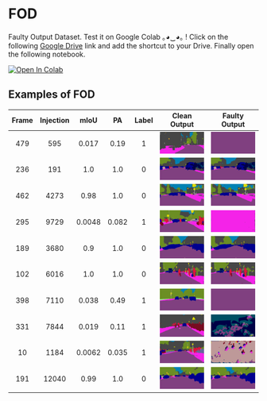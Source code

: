 # FOD
Faulty Output Dataset. Test it on Google Colab ｡◕‿◕｡ ! Click on the following [Google Drive](https://drive.google.com/file/d/18IpnsJsNgoVc8_Ii94oiQSd5sP07GTpH/view?usp=sharing) link and add the shortcut to your Drive. Finally open the following notebook.

<a href="https://colab.research.google.com/github/lorenzofezza00/fod/blob/main/analyze_dataset.ipynb" target="_parent"><img src="https://colab.research.google.com/assets/colab-badge.svg" alt="Open In Colab"/></a>

## Examples of FOD

| Frame | Injection | mIoU | PA | Label | Clean Output | Faulty Output |
|:-----:|:---------:|:----:|:--:|:-----:|:------------:|:-------------:|
| 479 | 595 | 0.017 | 0.19 | 1 | <img src="./examples/cm_479.png" width="100"/> | <img src="./examples/fm0_479_595.png" width="100"/> |
| 236 | 191 | 1.0 | 1.0 | 0 | <img src="./examples/cm_236.png" width="100"/> | <img src="./examples/fm13_236_191.png" width="100"/> |
| 462 | 4273 | 0.98 | 1.0 | 0 | <img src="./examples/cm_462.png" width="100"/> | <img src="./examples/fm16_462_4273.png" width="100"/> |
| 295 | 9729 | 0.0048 | 0.082 | 1 | <img src="./examples/cm_295.png" width="100"/> | <img src="./examples/fm1_295_9729.png" width="100"/> |
| 189 | 3680 | 0.9 | 1.0 | 0 | <img src="./examples/cm_189.png" width="100"/> | <img src="./examples/fm21_189_3680.png" width="100"/> |
| 102 | 6016 | 1.0 | 1.0 | 0 | <img src="./examples/cm_102.png" width="100"/> | <img src="./examples/fm22_102_6016.png" width="100"/> |
| 398 | 7110 | 0.038 | 0.49 | 1 | <img src="./examples/cm_398.png" width="100"/> | <img src="./examples/fm2_398_7110.png" width="100"/> |
| 331 | 7844 | 0.019 | 0.11 | 1 | <img src="./examples/cm_331.png" width="100"/> | <img src="./examples/fm3_331_7844.png" width="100"/> |
| 10 | 1184 | 0.0062 | 0.035 | 1 | <img src="./examples/cm_10.png " width="100"/>| <img src="./examples/fm4_10_1184.png" width="100"/> |
| 191 | 12040 | 0.99 | 1.0 | 0 | <img src="./examples/cm_191.png" width="100"/> | <img src="./examples/fm5_191_12040.png" width="100"/> |